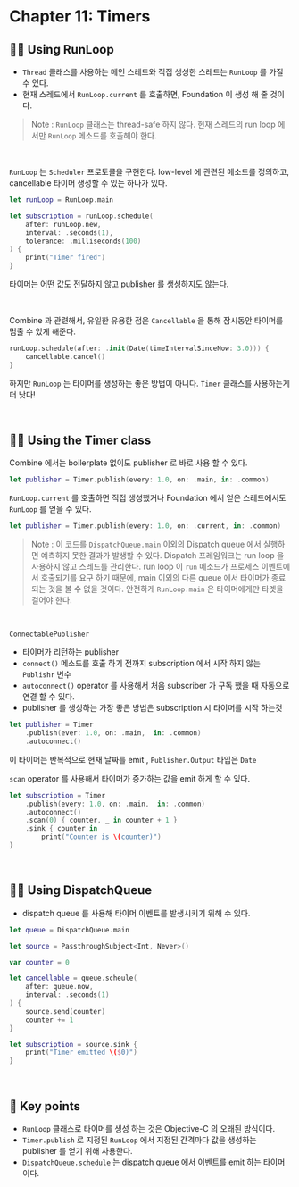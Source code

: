 # Chapter 11: Timers

## 🐻‍❄️ Using RunLoop

- `Thread` 클래스를 사용하는 메인 스레드와 직접 생성한 스레드는 `RunLoop` 를 가질 수 있다.
- 현재 스레드에서 `RunLoop.current` 를 호출하면, Foundation 이 생성 해 줄 것이다.

> Note : `RunLoop` 클래스는 thread-safe 하지 않다. 현재 스레드의 run loop 에서만 `RunLoop` 메소드를 호출해야 한다.

<br />


`RunLoop` 는 `Scheduler` 프로토콜을 구현한다. low-level 에 관련된 메소드를 정의하고, cancellable 타이머 생성할 수 있는 하나가 있다.

```swift
let runLoop = RunLoop.main

let subscription = runLoop.schedule(
	after: runLoop.new, 
	interval: .seconds(1),
	tolerance: .milliseconds(100)
) {
	print("Timer fired")
}
```

타이머는 어떤 값도 전달하지 않고 publisher 를 생성하지도 않는다. 

<br />


Combine 과 관련해서, 유일한 유용한 점은 `Cancellable` 을 통해 잠시동안 타이머를 멈출 수 있게 해준다.

```swift
runLoop.schedule(after: .init(Date(timeIntervalSinceNow: 3.0))) {
	cancellable.cancel()
}
```

하지만 `RunLoop` 는 타이머를 생성하는 좋은 방법이 아니다. `Timer` 클래스를 사용하는게 더 낫다!

<br />


## 🐻‍❄️ Using the Timer class

Combine 에서는 boilerplate 없이도 publisher 로  바로 사용 할 수 있다.

```swift
let publisher = Timer.publish(every: 1.0, on: .main, in: .common)
```

`RunLoop.current` 를 호출하면 직접 생성했거나 Foundation 에서 얻은 스레드에서도 `RunLoop` 를 얻을 수 있다.

```swift
let publisher = Timer.publish(every: 1.0, on: .current, in: .common)
```

> Note : 이 코드를 `DispatchQueue.main` 이외의 Dispatch queue 에서 실행하면 예측하지 못한 결과가 발생할 수 있다. Dispatch 프레임워크는 run loop 을 사용하지 않고 스레드를 관리한다. run loop 이 `run` 메소드가 프로세스 이벤트에서 호출되기를 요구 하기 때문에,  main 이외의 다른 queue 에서 타이머가 종료되는 것을 볼 수 없을 것이다. 안전하게 `RunLoop.main` 은 타이머에게만 타겟을 걸어야 한다.

<br />


`ConnectablePublisher`

- 타이머가 리턴하는 publisher
- `connect()` 메소드를 호출 하기 전까지 subscription 에서 시작 하지 않는 `Publishr` 변수
- `autoconnect()` operator 를 사용해서 처음 subscriber 가 구독 했을 때 자동으로 연결 할 수 있다.
- publisher 를 생성하는 가장 좋은 방법은 subscription 시 타이머를 시작 하는것

```swift
let publisher = Timer
	.publish(ever: 1.0, on: .main,  in: .common)
	.autoconnect()
```

이 타이머는 반복적으로 현재 날짜를 emit , `Publisher.Output` 타입은 `Date` 

`scan` operator 를 사용해서 타이머가 증가하는 값을 emit 하게 할 수 있다.

```swift
let subscription = Timer
	.publish(every: 1.0, on: .main,  in: .common)
	.autoconnect()
	.scan(0) { counter, _ in counter + 1 }
	.sink { counter in
		print("Counter is \(counter)")
}
```

<br />


## 🐻‍❄️ Using DispatchQueue

- dispatch queue 를 사용해 타이머 이벤트를 발생시키기 위해 수 있다.

```swift
let queue = DispatchQueue.main

let source = PassthroughSubject<Int, Never>()

var counter = 0

let cancellable = queue.scheule(
	after: queue.now,
	interval: .seconds(1)
) {
	source.send(counter)
	counter += 1
}

let subscription = source.sink {
	print("Timer emitted \($0)")
}
```

<br />


## 🔑 Key points

- `RunLoop` 클래스로 타이머를 생성 하는 것은 Objective-C 의 오래된 방식이다.
- `Timer.publish` 로 지정된 `RunLoop` 에서 지정된 간격마다 값을 생성하는 publisher 를 얻기 위해 사용한다.
- `DispatchQueue.schedule` 는 dispatch queue 에서 이벤트를 emit 하는 타이머이다.
